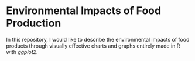 # Environmental Impacts of Food Production 
In this repository, I would like to describe the environmental impacts of food products through visually effective charts and graphs entirely made in R with *ggplot2*. 
